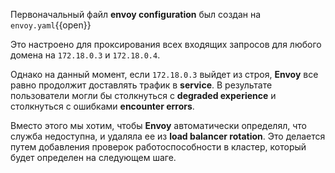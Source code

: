 Первоначальный файл **envoy configuration** был создан на `envoy.yaml`{{open}}

Это настроено для проксирования всех входящих запросов для любого домена на `172.18.0.3` и `172.18.0.4`.

Однако на данный момент, если `172.18.0.3` выйдет из строя, **Envoy** все равно продолжит доставлять трафик в **service**. 
В результате пользователи могли бы столкнуться c **degraded experience** и столкнуться с ошибками **encounter errors**.

Вместо этого мы хотим, чтобы **Envoy** автоматически определял, что служба недоступна, и удаляла ее из **load balancer rotation**. 
Это делается путем добавления проверок работоспособности в кластер, который будет определен на следующем шаге.
